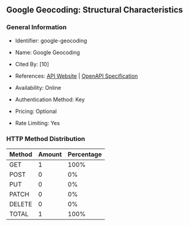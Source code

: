## Google Geocoding: Structural Characteristics

### General Information

- Identifier: google-geocoding

- Name: Google Geocoding

- Cited By: [10]

- References: [API Website](https://developers.google.com/maps/documentation/geocoding) | [OpenAPI Specification](https://www.postman.com/google-maps-platform/google-maps-platform/collection/c4xo2u9/google-maps-platform-core-apis)

- Availability: Online

- Authentication Method: Key

- Pricing: Optional

- Rate Limiting: Yes

### HTTP Method Distribution

| Method | Amount | Percentage |
|--------|--------|------------|
| GET | 1 | 100% |
| POST | 0 | 0% |
| PUT | 0 | 0% |
| PATCH | 0 | 0% |
| DELETE | 0 | 0% |
| TOTAL | 1 | 100% |
